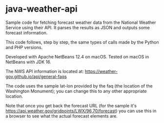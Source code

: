 # java-weather-api
Sample code for fetching forecast weather data from the National Weather Service using their API. It parses the results as JSON and outputs some forecast information.

This code follows, step by step, the same types of calls made by the Python and PHP versions.

Developed with Apache NetBeans 12.4 on macOS. Tested on macOS in NetBeans with JDK 16.

The NWS API information is located at: https://weather-gov.github.io/api/general-faqs

The code uses the sample lat-lon provided by the faq (the location of the Washington Monument); you can change this to any other appropriate location.

Note that once you get back the forecast URL (for the sample it's https://api.weather.gov/gridpoints/LWX/96,70/forecast) you can use this in a browser to see what the actual forecast elements are.
